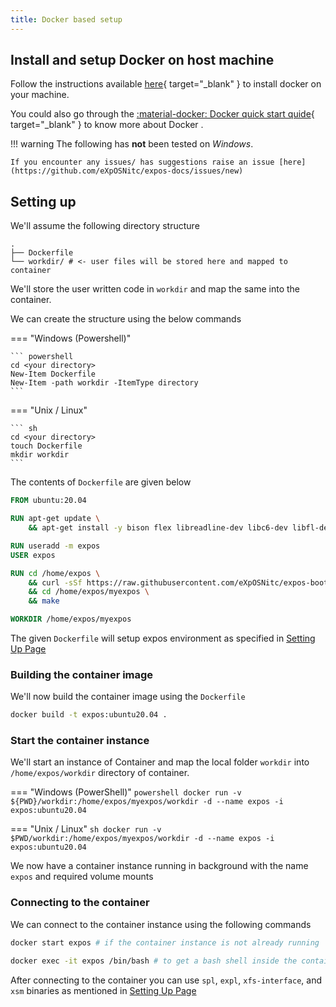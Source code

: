 ```yaml
---
title: Docker based setup
---
```


## Install and setup Docker on host machine

Follow the instructions available [here](https://docs.docker.com/get-docker/){ target="_blank" } to install docker on your machine.

You could also go through the [:material-docker: Docker quick start quide](https://docs.docker.com/get-started/){ target="_blank" }  to know more about Docker .

!!! warning
    The following has **not** been tested on _Windows_.
    
    If you encounter any issues/ has suggestions raise an issue [here](https://github.com/eXpOSNitc/expos-docs/issues/new)

## Setting up

We'll assume the following directory structure

``` plaintext
.
├── Dockerfile
└── workdir/ # <- user files will be stored here and mapped to container
```

We'll store the user written code in `workdir` and map the same into the container.

We can create the structure using the below commands

=== "Windows (Powershell)"

    ``` powershell
    cd <your directory>
    New-Item Dockerfile
    New-Item -path workdir -ItemType directory
    ```

=== "Unix / Linux"

    ``` sh
    cd <your directory>
    touch Dockerfile
    mkdir workdir
    ```

The contents of `Dockerfile` are given below

``` Dockerfile
FROM ubuntu:20.04

RUN apt-get update \
    && apt-get install -y bison flex libreadline-dev libc6-dev libfl-dev wget vim make gcc curl unzip build-essential

RUN useradd -m expos
USER expos

RUN cd /home/expos \
    && curl -sSf https://raw.githubusercontent.com/eXpOSNitc/expos-bootstrap/main/download.sh | sh \
    && cd /home/expos/myexpos \
    && make

WORKDIR /home/expos/myexpos
```

The given `Dockerfile` will setup expos environment as specified in [Setting Up Page](./setting-up.md)

### Building the container image

We'll now build the container image using the `Dockerfile`

```sh
docker build -t expos:ubuntu20.04 .
```

### Start the container instance

We'll start an instance of Container and map the local folder `workdir` into `/home/expos/workdir` directory of container.

=== "Windows (PowerShell)"
    ``` powershell
    docker run -v ${PWD}/workdir:/home/expos/myexpos/workdir -d --name expos -i expos:ubuntu20.04
    ```

=== "Unix / Linux"
    ``` sh
    docker run -v $PWD/workdir:/home/expos/myexpos/workdir -d --name expos -i expos:ubuntu20.04 
    ```

We now have a container instance running in background with the name `expos` and required volume mounts

### Connecting to the container

We can connect to the container instance using the following commands

```sh
docker start expos # if the container instance is not already running

docker exec -it expos /bin/bash # to get a bash shell inside the container
```

After connecting to the container you can use `spl`, `expl`, `xfs-interface`, and `xsm` binaries as mentioned in [Setting Up Page](./setting-up.md)